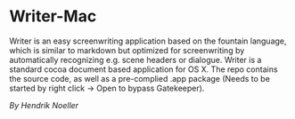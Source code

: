 # Writer-Mac

Writer is an easy screenwriting application based on the fountain language, which is similar to markdown but optimized for screenwriting by automatically recognizing e.g. scene headers or dialogue. Writer is a standard cocoa document based application for OS X.
The repo contains the source code, as well as a pre-complied .app package (Needs to be started by right click -> Open to bypass Gatekeeper).

*By Hendrik Noeller*
